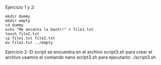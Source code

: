 
Ejercicio 1 y 2:

    mkdir dummy
    mkdir empty
    cd dummy
    echo "Me encanta la bash!!" > file1.txt
    touch file2.txt
    cp file1.txt file2.txt 
    mv file2.txt ../empty
    
Ejercicio 2:
    El script se encuentra en el archivo script3.sh
    para crear el archivo usamos el comando 
        nano script3.sh
    para ejecutarlo:
        ./script3.sh 
        
